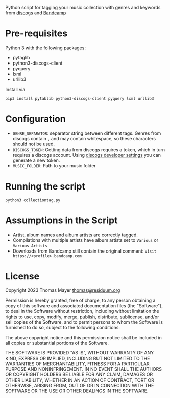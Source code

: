 Python script for tagging your music collection with genres and keywords from [discogs](https://www.discogs.com/) and [Bandcamp](https://bandcamp.com/)

# Pre-requisites
Python 3 with the following packages:

- pytaglib
- python3-discogs-client
- pyquery
- lxml
- urllib3

Install via

    pip3 install pytablib python3-discogs-client pyquery lxml urllib3

# Configuration
- `GENRE_SEPARATOR`: separator string between different tags. Genres from discogs contain `,` and 
may contain whitespace, so these characters should not be used.
- `DISCOGS_TOKEN`: Getting data from discogs requires a token, which in turn requires a discogs account. 
Using [discogs developer settings](https://www.discogs.com/settings/developers) you can generate a new token.
- `MUSIC_FOLDER`: Path to your music folder

# Running the script
    python3 collectiontag.py

# Assumptions in the Script
- Artist, album names and album artists are correctly tagged.
- Compilations with multiple artists have album artists set to `Various` or `Various Artists`
- Downloads from Bandcamp still contain the original comment: `Visit https://<profile>.bandcamp.com`

# License
Copyright 2023 Thomas Mayer <thomas@residuum.org>

Permission is hereby granted, free of charge, to any person obtaining a copy of this software and associated documentation files (the "Software"), to deal in the Software without restriction, including without limitation the rights to use, copy, modify, merge, publish, distribute, sublicense, and/or sell copies of the Software, and to permit persons to whom the Software is furnished to do so, subject to the following conditions:

The above copyright notice and this permission notice shall be included in all copies or substantial portions of the Software.

THE SOFTWARE IS PROVIDED "AS IS", WITHOUT WARRANTY OF ANY KIND, EXPRESS OR IMPLIED, INCLUDING BUT NOT LIMITED TO THE WARRANTIES OF MERCHANTABILITY, FITNESS FOR A PARTICULAR PURPOSE AND NONINFRINGEMENT. IN NO EVENT SHALL THE AUTHORS OR COPYRIGHT HOLDERS BE LIABLE FOR ANY CLAIM, DAMAGES OR OTHER LIABILITY, WHETHER IN AN ACTION OF CONTRACT, TORT OR OTHERWISE, ARISING FROM, OUT OF OR IN CONNECTION WITH THE SOFTWARE OR THE USE OR OTHER DEALINGS IN THE SOFTWARE.


